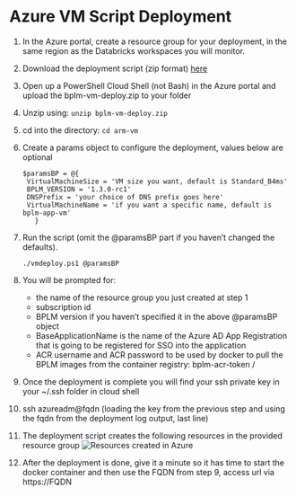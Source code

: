 # Azure VM Script Deployment

1. In the Azure portal, create a resource group for your deployment, in the same region as the Databricks workspaces you will monitor.

2. Download the deployment script (zip format) [here](bplm-vm-deploy.zip)

3. Open up a PowerShell Cloud Shell (not Bash) in the Azure portal and upload the bplm-vm-deploy.zip to your folder

4. Unzip using: `unzip bplm-vm-deploy.zip`

5. cd into the directory: `cd arm-vm`

6. Create a params object to configure the deployment, values below are optional
   ```
   $paramsBP = @{
    VirtualMachineSize = 'VM size you want, default is Standard_B4ms'
    BPLM_VERSION = '1.3.0-rc1'
    DNSPrefix = 'your choice of DNS prefix goes here'
    VirtualMachineName = 'if you want a specific name, default is bplm-app-vm'
      }
    ```
7. Run the script (omit the @paramsBP part if you haven’t changed the defaults).
   
   `./vmdeploy.ps1 @paramsBP`

8. You will be prompted for:
   - the name of the resource group you just created at step 1
   - subscription id
   - BPLM version if you haven’t specified it in the above @paramsBP object
   - BaseApplicationName is the name of the Azure AD App Registration that is going to be registered for SSO into the application
   - ACR username and ACR password to be used by docker to pull the BPLM images from the container registry: bplm-acr-token / <password to be provided upon deployment>

9. Once the deployment is complete you will find your ssh private key in your ~/.ssh folder in cloud shell

10. ssh azureadm@fqdn (loading the key from the previous step and using the fqdn from the deployment log output, last line)

11. The deployment script creates the following resources in the provided resource group
![Resources created in Azure](../images/resourceGroup.png)

11. After the deployment is done, give it a minute so it has time to start the docker container and then use the FQDN from step 9, access url via https://FQDN
